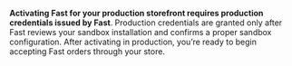 **Activating Fast for your production storefront requires production credentials issued by Fast**. Production credentials are granted only after Fast reviews your sandbox installation and confirms a proper sandbox configuration. After activating in production, you’re ready to begin accepting Fast orders through your store.
